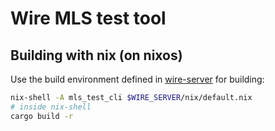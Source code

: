 # Wire MLS test tool

## Building with nix (on nixos)

Use the build environment defined in [wire-server](https://www.github.com/wireapp/wire-server) for building:

```sh
nix-shell -A mls_test_cli $WIRE_SERVER/nix/default.nix
# inside nix-shell
cargo build -r
```
